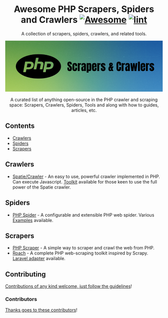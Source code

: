 <div align="center">

<!-- title -->

<!--lint ignore no-dead-urls-->

# Awesome PHP Scrapers, Spiders and Crawlers [![Awesome](https://awesome.re/badge.svg)](https://awesome.re) [![lint](https://github.com/spekulatius/awesome-php-scrapers-and-crawlers/actions/workflows/lint.yaml/badge.svg)](https://github.com/spekulatius/awesome-php-scrapers-and-crawlers/actions/workflows/lint.yaml)

<!-- subtitle -->

A collection of scrapers, spiders, crawlers, and related tools.

<!-- image -->

<a href="https://github.com/spekulatius/awesome-php-scrapers-and-crawlers" target="_blank" rel="noopener noreferrer">
  <img src="logo.png" />
</a>

<!-- description -->

A curated list of anything open-source in the PHP crawler and scraping space: Scrapers, Crawlers, Spiders, Tools and along with how to guides, articles, etc.

</div>

<!-- TOC -->

## Contents

- [Crawlers](#crawlers)
- [Spiders](#spiders)
- [Scrapers](#scrapers)

<!-- CONTENT -->

## Crawlers

- [Spatie/Crawler](https://github.com/spatie/crawler) - An easy to use, powerful crawler implemented in PHP. Can execute Javascript. [Toolkit](https://github.com/spekulatius/spatie-crawler-toolkit-for-laravel) available for those keen to use the full power of the Spatie crawler.

## Spiders

- [PHP Spider](https://github.com/mvdbos/php-spider) - A configurable and extensible PHP web spider. Various [Examples](https://github.com/mvdbos/php-spider/tree/master/example) available.

## Scrapers

- [PHP Scraper](https://github.com/spekulatius/PHPScraper) - A simple way to scraper and crawl the web from PHP.
- [Roach](https://github.com/roach-php/core) - A complete PHP web-scraping toolkit inspired by Scrapy. [Laravel adapter](https://github.com/roach-php/laravel) available.

<!-- END CONTENT -->

## Contributing

[Contributions of any kind welcome, just follow the guidelines](contributing.md)!

### Contributors

[Thanks goes to these contributors](https://github.com/spekulatius/awesome-php-scrapers-and-crawlers/graphs/contributors)!

